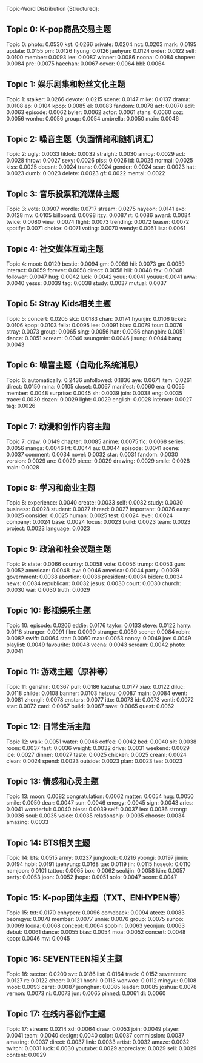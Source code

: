 Topic-Word Distribution (Structured):
## Topic 0: K-pop商品交易主题
Topic 0:
  photo: 0.0530
  kst: 0.0266
  private: 0.0204
  nct: 0.0203
  mark: 0.0195
  update: 0.0155
  pm: 0.0126
  hyung: 0.0126
  jaehyun: 0.0124
  order: 0.0122
  sell: 0.0100
  member: 0.0093
  lee: 0.0087
  winner: 0.0086
  noona: 0.0084
  shopee: 0.0084
  pre: 0.0075
  haechan: 0.0067
  cover: 0.0064
  bbl: 0.0064

## Topic 1: 娱乐剧集和粉丝文化主题
Topic 1:
  stalker: 0.0266
  devote: 0.0215
  scene: 0.0147
  mike: 0.0137
  drama: 0.0108
  ep: 0.0104
  kpop: 0.0085
  el: 0.0083
  fandom: 0.0078
  act: 0.0070
  edit: 0.0063
  episode: 0.0062
  byler: 0.0062
  actor: 0.0061
  stans: 0.0060
  coz: 0.0056
  wonho: 0.0056
  group: 0.0054
  umbrella: 0.0050
  main: 0.0046

## Topic 2: 噪音主题（负面情绪和随机词汇）
Topic 2:
  ugly: 0.0033
  tiktok: 0.0032
  straight: 0.0030
  annoy: 0.0029
  act: 0.0028
  throw: 0.0027
  sexy: 0.0026
  piss: 0.0026
  id: 0.0025
  normal: 0.0025
  kiss: 0.0025
  doesnt: 0.0024
  trans: 0.0024
  gender: 0.0024
  scar: 0.0023
  hat: 0.0023
  dumb: 0.0023
  delete: 0.0023
  gf: 0.0022
  mental: 0.0022

## Topic 3: 音乐投票和流媒体主题
Topic 3:
  vote: 0.0907
  wordle: 0.0717
  stream: 0.0275
  nayeon: 0.0141
  exo: 0.0128
  mv: 0.0105
  billboard: 0.0098
  itzy: 0.0087
  rt: 0.0086
  award: 0.0084
  twice: 0.0080
  view: 0.0074
  flight: 0.0073
  trending: 0.0072
  teaser: 0.0072
  spotify: 0.0071
  choice: 0.0071
  voting: 0.0070
  wendy: 0.0061
  lisa: 0.0061

## Topic 4: 社交媒体互动主题
Topic 4:
  moot: 0.0129
  bestie: 0.0094
  gm: 0.0089
  hii: 0.0073
  gn: 0.0059
  interact: 0.0059
  forever: 0.0058
  direct: 0.0058
  hiii: 0.0048
  fav: 0.0048
  follower: 0.0047
  hug: 0.0042
  luck: 0.0042
  youu: 0.0041
  youuu: 0.0041
  aww: 0.0040
  yesss: 0.0039
  tag: 0.0038
  study: 0.0037
  mutual: 0.0037

## Topic 5: Stray Kids相关主题
Topic 5:
  concert: 0.0205
  skz: 0.0183
  chan: 0.0174
  hyunjin: 0.0106
  ticket: 0.0106
  kpop: 0.0103
  felix: 0.0095
  lee: 0.0091
  bias: 0.0079
  tour: 0.0076
  stray: 0.0073
  group: 0.0065
  sing: 0.0056
  han: 0.0056
  changbin: 0.0051
  dance: 0.0051
  scream: 0.0046
  seungmin: 0.0046
  jisung: 0.0044
  bang: 0.0043

## Topic 6: 噪音主题（自动化系统消息）
Topic 6:
  automatically: 0.2436
  unfollowed: 0.1836
  aye: 0.0671
  item: 0.0261
  direct: 0.0150
  mina: 0.0105
  closet: 0.0067
  manifest: 0.0060
  era: 0.0055
  member: 0.0048
  surprise: 0.0045
  sh: 0.0039
  join: 0.0038
  eng: 0.0035
  trace: 0.0030
  dozen: 0.0029
  light: 0.0029
  english: 0.0028
  interact: 0.0027
  tag: 0.0026

## Topic 7: 动漫和创作内容主题
Topic 7:
  draw: 0.0149
  chapter: 0.0085
  anime: 0.0075
  fic: 0.0068
  series: 0.0056
  manga: 0.0046
  lrt: 0.0044
  au: 0.0044
  episode: 0.0041
  scene: 0.0037
  comment: 0.0034
  novel: 0.0032
  star: 0.0031
  fandom: 0.0030
  version: 0.0029
  arc: 0.0029
  piece: 0.0029
  drawing: 0.0029
  smile: 0.0028
  main: 0.0028

## Topic 8: 学习和商业主题
Topic 8:
  experience: 0.0040
  create: 0.0033
  self: 0.0032
  study: 0.0030
  business: 0.0028
  student: 0.0027
  thread: 0.0027
  important: 0.0026
  easy: 0.0025
  consider: 0.0025
  human: 0.0025
  test: 0.0024
  level: 0.0024
  company: 0.0024
  base: 0.0024
  focus: 0.0023
  build: 0.0023
  team: 0.0023
  project: 0.0023
  language: 0.0023

## Topic 9: 政治和社会议题主题
Topic 9:
  state: 0.0066
  country: 0.0058
  vote: 0.0056
  trump: 0.0053
  gun: 0.0052
  american: 0.0048
  law: 0.0046
  america: 0.0044
  party: 0.0039
  government: 0.0038
  abortion: 0.0036
  president: 0.0034
  biden: 0.0034
  news: 0.0034
  republican: 0.0032
  jesus: 0.0030
  court: 0.0030
  church: 0.0030
  war: 0.0030
  truth: 0.0029

## Topic 10: 影视娱乐主题
Topic 10:
  episode: 0.0206
  eddie: 0.0176
  taylor: 0.0133
  steve: 0.0122
  harry: 0.0118
  stranger: 0.0091
  film: 0.0090
  strange: 0.0089
  scene: 0.0084
  robin: 0.0082
  swift: 0.0064
  star: 0.0060
  max: 0.0053
  nancy: 0.0049
  joe: 0.0049
  playlist: 0.0049
  favourite: 0.0048
  vecna: 0.0043
  scream: 0.0042
  photo: 0.0041

## Topic 11: 游戏主题（原神等）
Topic 11:
  genshin: 0.0367
  pull: 0.0186
  kazuha: 0.0177
  xiao: 0.0122
  diluc: 0.0118
  childe: 0.0108
  banner: 0.0103
  heizou: 0.0087
  main: 0.0084
  event: 0.0081
  zhongli: 0.0078
  enstars: 0.0077
  itto: 0.0073
  id: 0.0073
  venti: 0.0072
  star: 0.0072
  card: 0.0067
  build: 0.0067
  save: 0.0065
  quest: 0.0062

## Topic 12: 日常生活主题
Topic 12:
  walk: 0.0051
  water: 0.0046
  coffee: 0.0042
  bed: 0.0040
  sit: 0.0038
  room: 0.0037
  fast: 0.0036
  weight: 0.0032
  drive: 0.0031
  weekend: 0.0029
  ice: 0.0027
  dinner: 0.0027
  taste: 0.0025
  chicken: 0.0025
  cream: 0.0024
  clean: 0.0024
  spend: 0.0023
  outside: 0.0023
  plan: 0.0023
  tea: 0.0023

## Topic 13: 情感和心灵主题
Topic 13:
  moon: 0.0082
  congratulation: 0.0062
  matter: 0.0054
  hug: 0.0050
  smile: 0.0050
  dear: 0.0047
  sun: 0.0046
  energy: 0.0045
  sign: 0.0043
  aries: 0.0041
  wonderful: 0.0040
  bless: 0.0039
  self: 0.0037
  leo: 0.0036
  strong: 0.0036
  soul: 0.0035
  voice: 0.0035
  relationship: 0.0035
  choose: 0.0034
  amazing: 0.0033

## Topic 14: BTS相关主题
Topic 14:
  bts: 0.0515
  army: 0.0237
  jungkook: 0.0216
  yoongi: 0.0197
  jimin: 0.0194
  hobi: 0.0191
  taehyung: 0.0168
  tae: 0.0119
  jin: 0.0115
  hoseok: 0.0110
  namjoon: 0.0101
  tattoo: 0.0065
  box: 0.0062
  seokjin: 0.0058
  kim: 0.0057
  party: 0.0053
  joon: 0.0052
  jhope: 0.0051
  solo: 0.0047
  seom: 0.0047

## Topic 15: K-pop团体主题（TXT、ENHYPEN等）
Topic 15:
  txt: 0.0170
  enhypen: 0.0096
  comeback: 0.0094
  ateez: 0.0083
  beomgyu: 0.0078
  member: 0.0077
  unnie: 0.0076
  group: 0.0075
  sunoo: 0.0069
  loona: 0.0068
  concept: 0.0064
  soobin: 0.0063
  yeonjun: 0.0063
  debut: 0.0061
  dance: 0.0055
  bias: 0.0054
  moa: 0.0052
  concert: 0.0048
  kpop: 0.0046
  mv: 0.0045

## Topic 16: SEVENTEEN相关主题
Topic 16:
  sector: 0.0200
  svt: 0.0186
  list: 0.0164
  track: 0.0152
  seventeen: 0.0127
  rt: 0.0122
  cheer: 0.0121
  hoshi: 0.0113
  wonwoo: 0.0112
  mingyu: 0.0108
  moot: 0.0093
  carat: 0.0087
  jeonghan: 0.0085
  leader: 0.0085
  joshua: 0.0078
  vernon: 0.0073
  ni: 0.0073
  jun: 0.0065
  pinned: 0.0061
  di: 0.0060

## Topic 17: 在线内容创作主题
Topic 17:
  stream: 0.0214
  xd: 0.0064
  draw: 0.0053
  join: 0.0049
  player: 0.0041
  team: 0.0040
  design: 0.0040
  color: 0.0037
  commission: 0.0037
  amazing: 0.0037
  direct: 0.0037
  link: 0.0033
  artist: 0.0032
  amaze: 0.0032
  twitch: 0.0031
  luck: 0.0030
  youtube: 0.0029
  appreciate: 0.0029
  sell: 0.0029
  content: 0.0029

